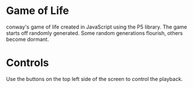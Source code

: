 # Game of Life
conway's game of life created in JavaScript using the P5 library.
The game starts off randomly generated. 
Some random generations flourish, others become dormant.
# Controls
Use the buttons on the top left side of the screen to control the playback.
